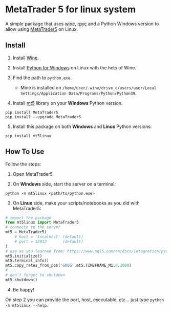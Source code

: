 # MetaTrader 5 for linux system

A simple package that uses [wine](https://www.winehq.org), [rpyc](https://github.com/tomerfiliba-org/rpyc) and a Python Windows version to allow using [MetaTrader5](https://pypi.org/project/MetaTrader5) on Linux.

## Install

1. Install [Wine](https://wiki.winehq.org/Download).

2. Install [Python for Windows](https://www.python.org/downloads/windows/) on Linux with the help of Wine.

3. Find the path to `python.exe`.

    - Mine is installed on `/home/user/.wine/drive_c/users/user/Local Settings/Application Data/Programs/Python/Python39`.

4. Install [mt5](https://www.mql5.com/en/docs/integration/python_metatrader5) library on your **Windows** Python version.

```
pip install MetaTrader5
pip install --upgrade MetaTrader5
```

5. Install this package on both **Windows** and **Linux** Python versions:

```
pip install mt5linux
```

## How To Use

Follow the steps:

1. Open MetaTrader5.

2. On **Windows** side, start the server on a terminal:

```
python -m mt5linux <path/to/python.exe>
```

3. On **Linux** side, make your scripts/notebooks as you did with MetaTrader5:

```python
# import the package
from mt5linux import MetaTrader5
# connecto to the server
mt5 = MetaTrader5(
    # host = 'localhost' (default)
    # port = 18812       (default)
) 
# use as you learned from: https://www.mql5.com/en/docs/integration/python_metatrader5/
mt5.initialize()
mt5.terminal_info()
mt5.copy_rates_from_pos('GOOG',mt5.TIMEFRAME_M1,0,1000)
# ...
# don't forget to shutdown
mt5.shutdown()
```

4. Be happy!

On step 2 you can provide the port, host, executable, etc... just type `python -m mt5linux --help`.
